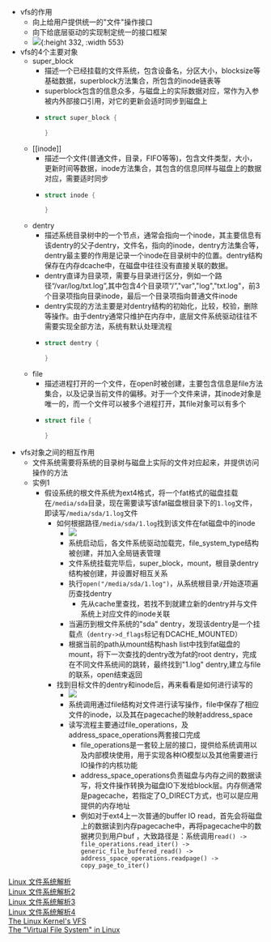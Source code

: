 - vfs的作用
	- 向上给用户提供统一的"文件"操作接口
	- 向下给底层驱动的实现制定统一的接口框架
	- ![](https://img-blog.csdnimg.cn/20200615094618108.jpg?x-oss-process=image/watermark,type_ZmFuZ3poZW5naGVpdGk,shadow_10,text_aHR0cHM6Ly9ibG9nLmNzZG4ubmV0L3FxXzMyNzQwMTA3,size_16,color_FFFFFF,t_70){:height 332, :width 553}
- vfs的4个主要对象
	- super_block
		- 描述一个已经挂载的文件系统，包含设备名，分区大小，blocksize等基础数据，superblock方法集合，所包含的inode链表等
		- superblock包含的信息众多，与磁盘上的实际数据对应，常作为入参被内外部接口引用，对它的更新会适时同步到磁盘上
		- ```c
		  struct super_block {
		    
		  }
		  ```
	- [[inode]]
		- 描述一个文件(普通文件，目录，FIFO等等)，包含文件类型，大小，更新时间等数据，inode方法集合，其包含的信息同样与磁盘上的数据对应，需要适时同步
		- ```c
		  struct inode {
		    
		  }
		  ```
	- dentry
		- 描述系统目录树中的一个节点，通常会指向一个inode，其主要信息有该dentry的父子dentry，文件名，指向的inode，dentry方法集合等，dentry最主要的作用是记录一个inode在目录树中的位置。dentry结构保存在内存dcache中，在磁盘中往往没有直接关联的数据。
		- dentry直译为目录项，需要与目录进行区分，例如一个路径“/var/log/txt.log”,其中包含4个目录项“/”,"var","log","txt.log"，前3个目录项指向目录inode，最后一个目录项指向普通文件inode
		- dentry实现的方法主要是对dentry结构的初始化，比较，校验，删除等操作。由于dentry通常只维护在内存中，底层文件系统驱动往往不需要实现全部方法，系统有默认处理流程
		- ```c
		  struct dentry {
		    
		  }
		  ```
	- file
		- 描述进程打开的一个文件，在open时被创建，主要包含信息是file方法集合，以及记录当前文件的偏移。对于一个文件来讲，其inode对象是唯一的，而一个文件可以被多个进程打开，其file对象可以有多个
		- ```c
		  struct file {
		    
		  }
		  ```
- vfs对象之间的相互作用
	- 文件系统需要将系统的目录树与磁盘上实际的文件对应起来，并提供访问操作的方法
	- 实例1
		- 假设系统的根文件系统为ext4格式，将一个fat格式的磁盘挂载在`/media/sda`目录，现在需要读写该fat磁盘根目录下的`1.log`文件，即读写`/media/sda/1.log`文件
			- 如何根据路径`/media/sda/1.log`找到该文件在fat磁盘中的inode
				- ![](https://img-blog.csdnimg.cn/20200614083315789.jpg?x-oss-process=image/watermark,type_ZmFuZ3poZW5naGVpdGk,shadow_10,text_aHR0cHM6Ly9ibG9nLmNzZG4ubmV0L3FxXzMyNzQwMTA3,size_16,color_FFFFFF,t_70)
				- 系统启动后，各文件系统驱动加载完，file_system_type结构被创建，并加入全局链表管理
				- 文件系统挂载完毕后，super_block，mount，根目录dentry结构被创建，并设置好相互关系
				- 执行`open("/media/sda/1.log")`，从系统根目录`/`开始逐项遍历查找dentry
					- 先从cache里查找，若找不到就建立新的dentry并与文件系统上对应文件的inode关联
				- 当遍历到根文件系统的"sda" dentry，发现该dentry是一个挂载点（`dentry->d_flags`标记有DCACHE_MOUNTED）
				- 根据当前的path从mount结构hash list中找到fat磁盘的mount，将下一次查找的dentry改为fat的root dentry，完成在不同文件系统间的跳转，最终找到"1.log" dentry,建立与file的联系，open结束返回
			- 找到目标文件的dentry和inode后，再来看看是如何进行读写的
				- ![](https://img-blog.csdnimg.cn/20200612101927263.jpg?x-oss-process=image/watermark,type_ZmFuZ3poZW5naGVpdGk,shadow_10,text_aHR0cHM6Ly9ibG9nLmNzZG4ubmV0L3FxXzMyNzQwMTA3,size_16,color_FFFFFF,t_70)
				- 系统调用通过file结构对文件进行读写操作，file中保存了相应文件的inode，以及其在pagecache的映射address_space
				- 读写流程主要通过file_operations，及address_space_operations两套接口完成
					- file_operations是一套较上层的接口，提供给系统调用以及内部模块使用，用于实现各种IO模型以及其他需要进行IO操作的内核功能
					- address_space_operations负责磁盘与内存之间的数据读写，将文件操作转换为磁盘IO下发给block层。内存侧通常是pagecache，若指定了O_DIRECT方式，也可以是应用提供的内存地址
					- 例如对于ext4上一次普通的buffer IO read，首先会将磁盘上的数据读到内存pagecache中，再将pagecache中的数据拷贝到用户buf ，大致路径是：系统调用`read() -> file_operations.read_iter() -> generic_file_buffered_read() -> address_space_operations.readpage() -> copy_page_to_iter()`

[Linux 文件系统解析](https://blog.csdn.net/qq_32740107/article/details/106566454)  
[Linux 文件系统解析2](https://blog.csdn.net/qq_32740107/article/details/106722811?spm=1001.2014.3001.5501)  
[Linux 文件系统解析3](https://blog.csdn.net/qq_32740107/article/details/106867342?spm=1001.2014.3001.5501)  
[Linux 文件系统解析4](https://blog.csdn.net/qq_32740107/article/details/107057066?spm=1001.2014.3001.5501)  
[The Linux Kernel's VFS](http://haifux.org/lectures/119/linux-2.4-vfs/linux-2.4-vfs.html)  
[The "Virtual File System" in Linux](https://www.linux.it/~rubini/docs/vfs/vfs.html)  